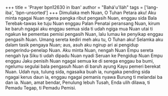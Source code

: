 +++
title = 'Prayer bpn12630 in Iban'
author = "Bahá'u'lláh"
tags = ['lang-iba', 'bpn-unsorted']
+++
Dimuliaka meh Nuan, O Tuhan Petara aku! Aku minta ngagai Nuan ngena pangka ribut pengasih Nuan, enggau sida Bala Terebak-tawas ke tuju Nuan enggau Palan Penatai peransang Nuan, kirum ke baruh ngagai aku enggau semua sida ti udah ngiga mua Nuan utai ti ngakun ke pementas pemisi pengasih Nuan, lalu lumau ke penyikap enggau pengasih Nuan. Umang sereta kediri meh aku tu, O Tuhan aku! Selamka aku dalam tasik pengaya Nuan; aus, asuh aku ngirup ari ai pengidup pengerindu-penelap Nuan.
Aku minta Nuan, nengah Nuan Empu sereta nengah Iya Siku ti udah dipadu Nuan nyadi Seruan ke Pengidup Nuan Empu enggau Jaku penisih Nuan ngagai semua ke di serega enggau ba bumi, ngelumu segulai bala pengasuh Nuan di baruh ayung Kayu pemeri berekat Nuan. Udah nya, tulung sida, ngasaika buah ia, nungaka pending sida ngagai kerus daun ia, enggau ngagai pemanis nyawa Burung ti melandai ba dan ia. Nuan, amat bendar, Penulung lebuh Tusah, Enda ulih dilawa, ti Pemadu Tegap, ti Pemadu Pemisi.
